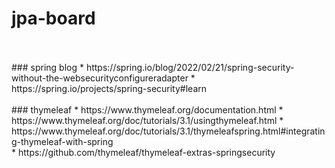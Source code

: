 # jpa-board
  <br/>
  <br/>
### spring blog
* https://spring.io/blog/2022/02/21/spring-security-without-the-websecurityconfigureradapter  
* https://spring.io/projects/spring-security#learn  
    <br/>
    <br/>
### thymeleaf
* https://www.thymeleaf.org/documentation.html
* https://www.thymeleaf.org/doc/tutorials/3.1/usingthymeleaf.html
* https://www.thymeleaf.org/doc/tutorials/3.1/thymeleafspring.html#integrating-thymeleaf-with-spring  
   <br/>
* https://github.com/thymeleaf/thymeleaf-extras-springsecurity
